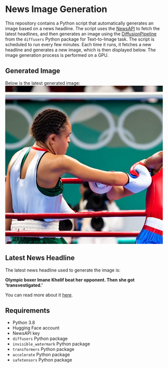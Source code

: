 # News Image Generation
This repository contains a Python script that automatically generates an image based on a news headline. The script uses the [NewsAPI](https://newsapi.org/) to fetch the latest headlines, and then generates an image using the [DiffusionPipeline](https://github.com/huggingface/diffusers) from the `diffusers` Python package for Text-to-Image task.
The script is scheduled to run every few minutes. Each time it runs, it fetches a new headline and generates a new image, which is then displayed below. The image generation process is performed on a GPU.

## Generated Image
Below is the latest generated image:
![Generated Image](image.png)

## Latest News Headline
The latest news headline used to generate the image is:

**Olympic boxer Imane Khelif beat her opponent. Then she got ‘transvestigated.’**

You can read more about it [here](https://news.google.com/rss/articles/CBMitgFBVV95cUxNWDFqcWQ5NXlpUjFQQldxWjNYckFmbTd2YTZYbExTOXFGaGI2VzUtZnV2dzRnSktyU0ZLYlktQWNjNnJxbnJzb2RNckptalZmZHVvdm5ONHdjWEYwejJrNFIycEtsWVVkS3JpZ0xfUE94WnFUaWhoeFVoMzA3Y2pZdVJUemJKc2pYUkJ1VDlMUEZCakVyLVVvWF9FSVpyN0U3WlkwbFNqc2R2UzNKaE5UcFFjT2poZw?oc=5).

## Requirements
- Python 3.8
- Hugging Face account
- NewsAPI key
- `diffusers` Python package
- `invisible_watermark` Python package
- `transformers` Python package
- `accelerate` Python package
- `safetensors` Python package
